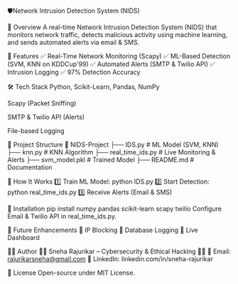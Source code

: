 🛡️Network Intrusion Detection System (NIDS)

📌 Overview
A real-time Network Intrusion Detection System (NIDS) that monitors network traffic, detects malicious activity using machine learning, and sends automated alerts via email & SMS.

🚀 Features
✅ Real-Time Network Monitoring (Scapy) ✅ ML-Based Detection (SVM, KNN on KDDCup'99) ✅ Automated Alerts (SMTP & Twilio API) ✅ Intrusion Logging ✅ 97% Detection Accuracy

🛠️ Tech Stack
Python, Scikit-Learn, Pandas, NumPy

Scapy (Packet Sniffing)

SMTP & Twilio API (Alerts)

File-based Logging

📂 Project Structure
📁 NIDS-Project
   ├── IDS.py  # ML Model (SVM, KNN)
   ├── knn.py  # KNN Algorithm
   ├── real_time_ids.py  # Live Monitoring & Alerts
   ├── svm_model.pkl  # Trained Model
   ├── README.md  # Documentation
   
📖 How It Works
1️⃣ Train ML Model: python IDS.py 2️⃣ Start Detection: python real_time_ids.py 3️⃣ Receive Alerts (Email & SMS)

📩 Installation
pip install numpy pandas scikit-learn scapy twilio
Configure Email & Twilio API in real_time_ids.py.

📌 Future Enhancements
🔹 IP Blocking 🔹 Database Logging 🔹 Live Dashboard

👨‍💻 Author
👩‍💻 Sneha Rajurikar – Cybersecurity & Ethical Hacking 🔐🤖
📧 Email: rajurikarsneha@gmail.com
📌 LinkedIn: linkedin.com/in/sneha-rajurikar

📜 License
Open-source under MIT License.
